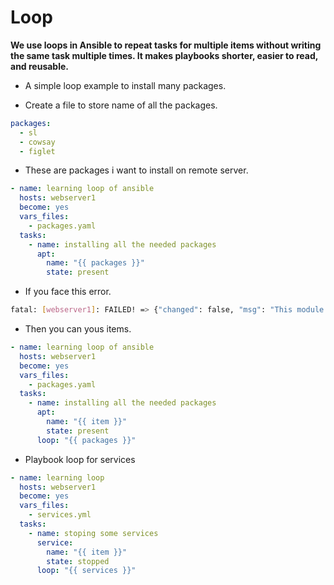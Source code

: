 # Loop

**We use loops in Ansible to repeat tasks for multiple items without writing the same task multiple times. It makes playbooks shorter, easier to read, and reusable.**

- A simple loop example to install many packages.

- Create a file to store name of all the packages.

```yaml
packages:
  - sl
  - cowsay
  - figlet
```

- These are packages i want to install on remote server.

```yaml
- name: learning loop of ansible
  hosts: webserver1
  become: yes
  vars_files:
    - packages.yaml
  tasks:
    - name: installing all the needed packages
      apt:
        name: "{{ packages }}"
        state: present
```

- If you face this error.

```bash
fatal: [webserver1]: FAILED! => {"changed": false, "msg": "This module does not currently support using glob patterns, found '[' in service name: ['package1', 'package2']"}
```

- Then you can yous items.

```yaml
- name: learning loop of ansible
  hosts: webserver1
  become: yes
  vars_files:
    - packages.yaml
  tasks:
    - name: installing all the needed packages
      apt:
        name: "{{ item }}"
        state: present
      loop: "{{ packages }}"
```

- Playbook loop for services

```yaml
- name: learning loop
  hosts: webserver1
  become: yes
  vars_files:
    - services.yml
  tasks:
    - name: stoping some services
      service:
        name: "{{ item }}"
        state: stopped
      loop: "{{ services }}"
```
